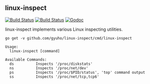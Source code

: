 ## linux-inspect

[![Build Status](https://img.shields.io/travis/gyuho/linux-inspect.svg?style=flat-square)](https://travis-ci.org/gyuho/linux-inspect)
[![Build Status](https://semaphoreci.com/api/v1/gyuho/linux-inspect/branches/master/shields_badge.svg)](https://semaphoreci.com/gyuho/linux-inspect)
[![Godoc](http://img.shields.io/badge/go-documentation-blue.svg?style=flat-square)](https://godoc.org/github.com/gyuho/linux-inspect)

linux-inspect implements various Linux inspecting utilities.

```
go get -v github.com/gyuho/linux-inspect/cmd/linux-inspect
```

```
Usage:
  linux-inspect [command]

Available Commands:
  ds          Inspects '/proc/diskstats'
  ns          Inspects '/proc/net/dev'
  ps          Inspects '/proc/$PID/status', 'top' command output
  ss          Inspects '/proc/net/tcp,tcp6'
```
